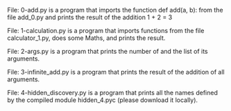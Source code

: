 File: 0-add.py is a program that imports the function def add(a, b): from the file add_0.py and prints the result of the addition 1 + 2 = 3

File: 1-calculation.py is a program that imports functions from the file calculator_1.py, does some Maths, and prints the result.

File: 2-args.py is a program that prints the number of and the list of its arguments.

File: 3-infinite_add.py is a program that prints the result of the addition of all arguments.

File: 4-hidden_discovery.py is a program that prints all the names defined by the compiled module hidden_4.pyc (please download it locally).


